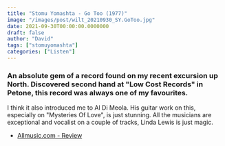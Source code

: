 ```yaml
---
title: "Stomu Yomashta - Go Too (1977)"
image: "/images/post/wilt_20210930_SY.GoToo.jpg"
date: 2021-09-30T00:00:00.0000000
draft: false
author: "David"
tags: ["stomuyomashta"]
categories: ["Listen"]
---
```

### An absolute gem of a record found on my recent excursion up North. Discovered second hand at "Low Cost Records" in Petone, this record was always one of my favourites.   
  
I think it also introduced me to Al Di Meola. His guitar work on this, especially on "Mysteries Of Love", is just stunning. All the musicians are exceptional and vocalist on a couple of tracks, Linda Lewis is just magic.

-  [Allmusic.com - Review](https://www.allmusic.com/album/go-too-mw0000097267)